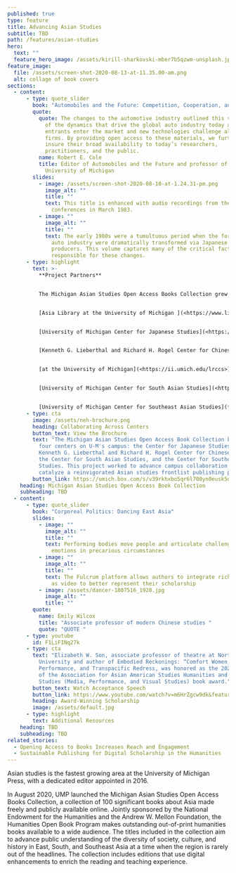 ```yaml
---
published: true
type: feature
title: Advancing Asian Studies
subtitle: TBD
path: /features/asian-studies
hero:
  text: ""
  feature_hero_image: /assets/kirill-sharkovski-mber7b5qzwm-unsplash.jpg
feature_image:
  file: /assets/screen-shot-2020-08-13-at-11.35.00-am.png
  alt: collage of book covers
sections:
  - content:
      - type: quote_slider
        book: "Automobiles and the Future: Competition, Cooperation, and Change"
        quote:
          quote: The changes to the automotive industry outlined this volume underlie many
            of the dynamics that drive the global auto industry today as new
            entrants enter the market and new technologies challenge all auto
            firms. By providing open access to these materials, we further
            insure their broad availability to today’s researchers,
            practitioners, and the public.
          name: Robert E. Cole
          title: Editor of Automobiles and the Future and professor of sociology at the
            University of Michigan
        slides:
          - image: /assets/screen-shot-2020-08-10-at-1.24.31-pm.png
            image_alt: ""
            title: ""
            text: This title is enhanced with audio recordings from the U.S.-Japan auto
              conferences in March 1983.
          - image: ""
            image_alt: ""
            title: ""
            text: The early 1980s were a tumultuous period when the fortunes of the U. S.
              auto industry were dramatically transformed via Japanese
              producers. This volume captures many of the critical factors
              responsible for these changes.
      - type: highlight
        text: >-
          **Project Partners**


          The Michigan Asian Studies Open Access Books Collection grew from a partnership between faculty from four Asian Studies Centers at the University of Michigan, librarians from U-M Asia Library and International Studies, and University of Michigan Press staff.


          [Asia Library at the University of Michigan ](<https://www.lib.umich.edu/locations-and-hours/asia-library/collections-and-history>)


          [University of Michigan Center for Japanese Studies](<https://ii.umich.edu/cjs>)


          [Kenneth G. Lieberthal and Richard H. Rogel Center for Chinese Studies](<https://ii.umich.edu/lrccs>)


          [at the University of Michigan](<https://ii.umich.edu/lrccs>)


          [University of Michigan Center for South Asian Studies](<https://ii.umich.edu/csas>)


          [University of Michigan Center for Southeast Asian Studies](**<https://ii.umich.edu/cseas>**)
      - type: cta
        image: /assets/neh-brochure.png
        heading: Collaborating Across Centers
        button_text: View the Brochure
        text: "The Michigan Asian Studies Open Access Book Collection brought together
          four centers on U-M's campus: the Center for Japanese Studies, the
          Kenneth G. Lieberthal and Richard H. Rogel Center for Chinese Studies,
          the Center for South Asian Studies, and the Center for Southeast Asian
          Studies. This project worked to advance campus collaboration and
          catalyze a reinvigorated Asian studies frontlist publishing program. "
        button_link: https://umich.box.com/s/v39rkhxbo5qr6l700yn0eusk5qbhzfwh
    heading: Michigan Asian Studies Open Access Book Collection
    subheading: TBD
  - content:
      - type: quote_slider
        book: "Corporeal Politics: Dancing East Asia"
        slides:
          - image: ""
            image_alt: ""
            title: ""
            text: Performing bodies move people and articulate challenging ideas and
              emotions in precarious circumstances
          - image: ""
            image_alt: ""
            title: ""
            text: The Fulcrum platform allows authors to integrate rich media resources such
              as video to better represent their scholarship
          - image: /assets/dancer-1807516_1920.jpg
            image_alt: ""
            title: ""
        quote:
          name: Emily Wilcox
          title: "Associate professor of modern Chinese studies "
          quote: "QUOTE "
      - type: youtube
        id: F1LiFINq27k
      - type: cta
        text: "Elizabeth W. Son, associate professor of theatre at Northwestern
          University and author of Embodied Reckonings: “Comfort Women,”
          Performance, and Transpacific Redress, was honored as the 2020 Winner
          of the Association for Asian American Studies Humanities and Cultural
          Studies (Media, Performance, and Visual Studies) book award."
        button_text: Watch Acceptance Speech
        button_link: https://www.youtube.com/watch?v=m6HrZgcw9dk&feature=emb_err_woyt
        heading: Award-Winning Scholarship
        image: /assets/default.jpg
      - type: highlight
        text: Additional Resources
    heading: TBD
    subheading: TBD
related_stories:
  - Opening Access to Books Increases Reach and Engagement
  - Sustainable Publishing for Digital Scholarship in the Humanities
---
```

Asian studies is the fastest growing area at the University of Michigan Press, with a dedicated editor appointed in 2016.

In August 2020, UMP launched the Michigan Asian Studies Open Access Books Collection, a collection of 100 significant books about Asia made freely and publicly available online. Jointly sponsored by the National Endowment for the Humanities and the Andrew W. Mellon Foundation, the Humanities Open Book Program makes outstanding out-of-print humanities books available to a wide audience. The titles included in the collection aim to advance public understanding of the diversity of society, culture, and history in East, South, and Southeast Asia at a time when the region is rarely out of the headlines. The collection includes editions that use digital enhancements to enrich the reading and teaching experience.